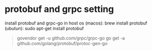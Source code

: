 # protobuf and grpc setting
install protobuf and grpc-go in host os
(macos): brew install protobuf
(ubutun): sudo apt-get install protobuf
> govendor get -u github.com/grpc/grpc-go
> go get -a github.com/golang/protobuf/protoc-gen-go
